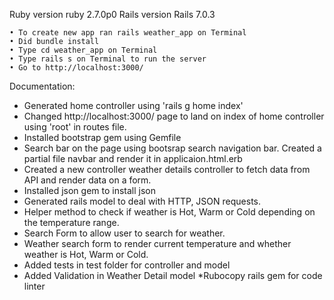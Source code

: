 Ruby version ruby 2.7.0p0
Rails version Rails 7.0.3

    • To create new app ran rails weather_app on Terminal
    • Did bundle install
    • Type cd weather_app on Terminal
    • Type rails s on Terminal to run the server
    • Go to http://localhost:3000/
    
Documentation:
* Generated home controller using 'rails g home index'
* Changed http://localhost:3000/ page to land on index of home controller using 'root' in routes file.
* Installed bootstrap gem using Gemfile
* Search bar on the page using bootsrap search navigation bar. Created a partial file navbar and render it in applicaion.html.erb
* Created a new controller weather details controller to fetch data from API and 
render data on a form. 
* Installed json gem to install json
* Generated rails model to deal with HTTP, JSON requests. 
* Helper method to check if weather is Hot, Warm or Cold depending on the temperature range.
* Search Form to allow user to search for weather.
* Weather search form to render current temperature and whether weather is Hot, Warm or Cold. 
* Added tests in test folder for controller and model
* Added Validation in Weather Detail model
*Rubocopy rails gem for code linter




